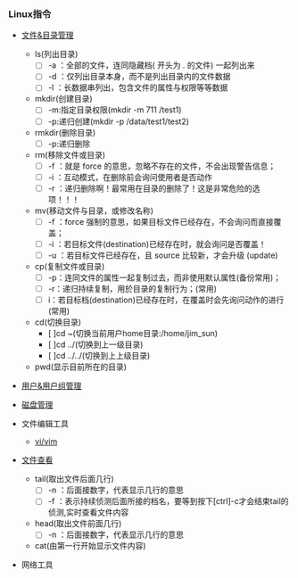 ### Linux指令


+ [文件&目录管理](https://www.runoob.com/linux/linux-file-content-manage.html)
   - ls(列出目录)
     - [ ] -a ：全部的文件，连同隐藏档( 开头为 . 的文件) 一起列出来
     - [ ] -d ：仅列出目录本身，而不是列出目录内的文件数据
     - [ ] -l ：长数据串列出，包含文件的属性与权限等等数据
   - mkdir(创建目录)
     - [ ] -m:指定目录权限(mkdir -m 711 /test1)
     - [ ] -p:递归创建(mkdir -p  /data/test1/test2)
   - rmkdir(删除目录)
     - [ ] -p:递归删除
   - rm(移除文件或目录)
     - [ ] -f ：就是 force 的意思，忽略不存在的文件，不会出现警告信息；
     - [ ] -i ：互动模式，在删除前会询问使用者是否动作
     - [ ] -r ：递归删除啊！最常用在目录的删除了！这是非常危险的选项！！！ 
   - mv(移动文件与目录，或修改名称)
     - [ ] -f ：force 强制的意思，如果目标文件已经存在，不会询问而直接覆盖；
     - [ ] -i ：若目标文件(destination)已经存在时，就会询问是否覆盖！
     - [ ] -u ：若目标文件已经存在，且 source 比较新，才会升级 (update)
   - cp(复制文件或目录)
     - [ ] -p：连同文件的属性一起复制过去，而非使用默认属性(备份常用)；
     - [ ] -r：递归持续复制，用於目录的复制行为；(常用)
     - [ ] i：若目标档(destination)已经存在时，在覆盖时会先询问动作的进行(常用)
   - cd(切换目录)
     - [ ]cd ~(切换当前用户home目录:/home/jim_sun)
     - [ ]cd ../(切换到上一级目录)
     - [ ]cd ../../(切换到上上级目录)
   - pwd(显示目前所在的目录) 
   
+ [用户&用户组管理]()
   
+ [磁盘管理]()

+ 文件编辑工具 
  - [vi/vim](https://www.runoob.com/linux/linux-vim.html)

+ [文件查看](https://www.runoob.com/linux/linux-file-content-manage.html)
  - tail(取出文件后面几行)
    - [ ] -n ：后面接数字，代表显示几行的意思
    - [ ] -f ：表示持续侦测后面所接的档名，要等到按下[ctrl]-c才会结束tail的侦测,实时查看文件内容
  - head(取出文件前面几行)
    - [ ] -n ：后面接数字，代表显示几行的意思
  - cat(由第一行开始显示文件内容)
    
+ 网络工具

